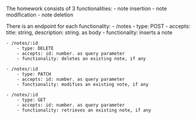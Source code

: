 The homework consists of 3 functionalities:
    - note insertion
    - note modification
    - note deletion

There is an endpoint for each functionality:
    - /notes
        - type: POST
        - accepts: title: string, description: string. as body
        - functionality: inserts a note

    - /notes/:id 
        - type: DELETE
        - accepts: id: number. as query parameter
        - functionality: deletes an existing note, if any

    - /notes/:id
        - type: PATCH
        - accepts: id: number. as query parameter
        - functionality: modifies an existing note, if any

    - /notes/:id 
        - type: GET
        - accepts: id: number. as query parameter
        - functionality: retrieves an existing note, if any